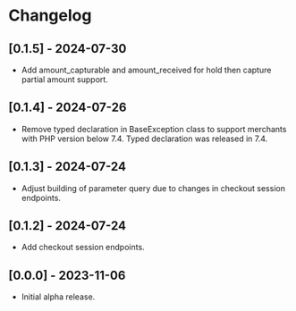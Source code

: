 # Changelog

## [0.1.5] - 2024-07-30

- Add amount_capturable and amount_received for hold then capture partial amount support.

## [0.1.4] - 2024-07-26

- Remove typed declaration in BaseException class to support merchants with PHP version below 7.4. Typed declaration was released in 7.4.

## [0.1.3] - 2024-07-24

- Adjust building of parameter query due to changes in checkout session endpoints.

## [0.1.2] - 2024-07-24

- Add checkout session endpoints.

## [0.0.0] - 2023-11-06

- Initial alpha release.
